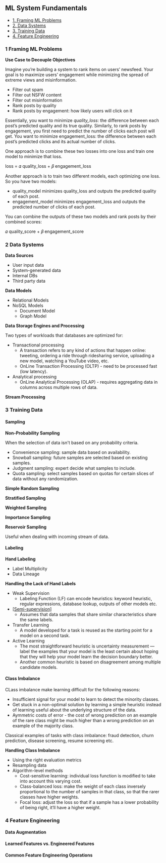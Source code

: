 ## ML System Fundamentals

- [1. Framing ML Problems](#1-Framing-ML-Problems) 
- [2. Data Systems](#2-Data-Systems)
- [3. Training Data](#3-Training-Data)
- [4. Feature Engineering](#4-Feature-Engineering)


### 1 Framing ML Problems

**Use Case to Decouple Objectives**

Imagine you’re building a system to rank items on users’ newsfeed. Your goal is to maximize users’ engagement while minimizing the spread of extreme views and misinformation.

- Filter out spam
- Filter out NSFW content
- Filter out misinformation
- Rank posts by quality
- Rank posts by engagement: how likely users will click on it

Essentially, you want to minimize *quality_loss*: the difference between each post’s predicted quality and its true quality. Similarly, to rank posts by engagement, you first need to predict the number of clicks each post will get. You want to minimize engagement_loss: the difference between each post’s predicted clicks and its actual number of clicks.

One approach is to combine these two losses into one loss and train one model to minimize that loss.

loss = 𝛼 quality_loss + 𝛽 engagement_loss

Another approach is to train two different models, each optimizing one loss. So you have two models:
- quality_model minimizes quality_loss and outputs the predicted quality of each post.
- engagement_model minimizes engagement_loss and outputs the predicted number of clicks of each post.

You can combine the outputs of these two models and rank posts by their combined scores:

𝛼 quality_score + 𝛽 engagement_score


### 2 Data Systems

**Data Sources**

- User input data
- System-generated data
- Internal DBs
- Third party data

**Data Models**

- Relational Models
- NoSQL Models
  - Document Model
  - Graph Model

**Data Storage Engines and Processing**

Two types of workloads that databases are optimized for: 
- Transactional processing
  - A transaction refers to any kind of actions that happen online: tweeting, ordering a ride through ridesharing service, uploading a new model, watching a YouTube video, etc.
  - OnLine Transaction Processing (OLTP) - need to be processed fast (low latency).
- Analytical processing
  - OnLine Analytical Processing (OLAP) - requires aggregating data in columns across multiple rows of data.

**Stream Processing**

### 3 Training Data

#### Sampling

**Non-Probability Sampling**

When the selection of data isn't based on any probability criteria.
- Convenience sampling: sample data based on availability.
- Snowball sampling: future samples are selected based on existing samples.
- Judgment sampling: expert decide what samples to include.
- Quota sampling: select samples based on quotas for certain slices of data without any randomization.

**Simple Random Sampling**

**Stratified Sampling**

**Weighted Sampling**

**Importance Sampling**

**Reservoir Sampling**

Useful when dealing with incoming stream of data.

#### Labeling

**Hand Labeling**

- Label Multiplicity
- Data Lineage

**Handling the Lack of Hand Labels**

- Weak Supervision
  - Labeling Function (LF) can encode heuristics: keyword heuristic, regular expressions, database lookup, outputs of other models etc.
- [[Semi-supervision]](https://pages.cs.wisc.edu/~jerryzhu/pub/ssl_survey.pdf)
  - Assumes that data samples that share similar characteristics share the same labels. 
- Transfer Learning
  - A model developed for a task is reused as the starting point for a model on a second task.
- Active Learning
  - The most straightforward heuristic is uncertainty measurement — label the examples that your model is the least certain about hoping that they will help your model learn the decision boundary better. 
  - Another common heuristic is based on disagreement among multiple candidate models.

#### Class Imbalance

CLass imbalance make learning difficult for the following reasons:
- Insufficient signal for your model to learn to detect the minority classes.
- Get stuck in a non-optimal solution by learning a simple heuristic instead of learning useful about the underlying structure of the data.
- Aymmetric costs of error - the cost of wrong prediction on an example of the rare class might be much higher than a wrong prediction on an example of the majority class.

Classical examples of tasks with class imbalance: fraud detection, churn prediction, disease screening, resume screening etc.

**Handling Class Imbalance**

- Using the right evaluation metrics
- Resampling data
- Algorithm-level methods
  - Cost-sensitive learning: individual loss function is modified to take into account this varying cost.
  - Class-balanced loss: make the weight of each class inversely proportional to the number of samples in that class, so that the rarer classes have higher weights.
  - Focal loss: adjust the loss so that if a sample has a lower probability of being right, it’ll have a higher weight.

### 4 Feature Engineering

#### Data Augmentation

#### Learned Features vs. Engineered Features

#### Common Feature Engineering Operations


